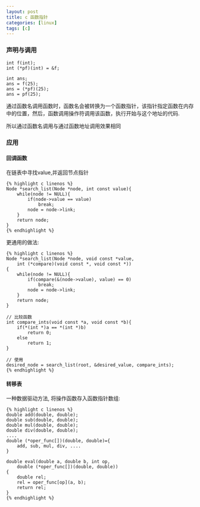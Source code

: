 ```yaml
---
layout: post 
title: c 函数指针 
categories: [linux]
tags: [c]
---
```


### 声明与调用

    int f(int);
    int (*pf)(int) = &f;

    int ans;
    ans = f(25);
    ans = (*pf)(25);
    ans = pf(25);

通过函数名调用函数时，函数名会被转换为一个函数指针，该指针指定函数在内存中的位置，然后，函数调用操作符调用该函数，执行开始与这个地址的代码.

所以通过函数名调用与通过函数地址调用效果相同

### 应用

#### 回调函数

在链表中寻找value,并返回节点指针

    {% highlight c linenos %}
    Node *search_list(Node *node, int const value){
        while(node != NULL){
            if(node->value == value)
                break;
            node = node->link;
        }
        return node;
    }
    {% endhighlight %}

更通用的做法:

    {% highlight c linenos %}
    Node *search_list(Node *node, void const *value,
        int (*compare)(void const *, void const *))
    {
        while(node != NULL){
            if(compare(&(node->value), value) == 0)
                break;
            node = node->link;
        }
        return node;
    }
    
    // 比较函数
    int compare_ints(void const *a, void const *b){
        if(*(int *)a == *(int *)b)
            return 0;
        else
            return 1;
    }
    
    // 使用
    desired_node = search_list(root, &desired_value, compare_ints);
    {% endhighlight %}

#### 转移表

一种数据驱动方法, 将操作函数存入函数指针数组:

    {% highlight c linenos %}
    double add(double, double);
    double sub(double, double);
    double mul(double, double);
    double div(double, double);
    ....
    double (*oper_func[])(double, double)={
        add, sub, mul, div, ....    
    }
    
    double eval(double a, double b, int op,
        double (*oper_func[])(double, double))
    {
        double rel;
        rel = oper_func[op](a, b);
        return rel;
    }
    {% endhighlight %}
